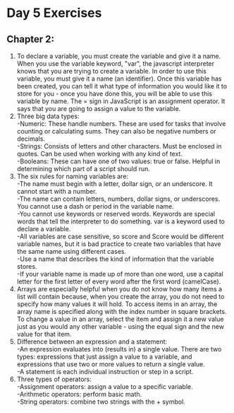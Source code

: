 # Day 5 Exercises

## Chapter 2:  

1. To declare a variable, you must create the variable and give it a name. When you use the variable keyword, "var", the javascript interpreter knows that you are trying to create a variable. In order to use this variable, you must give it a name (an identifier). Once this variable has been created, you can tell it what type of information you would like it to store for you - once you have done this, you will be able to use this variable by name. The = sign in JavaScript is an assignment operator. It says that you are going to assign a value to the variable.  
2. Three big data types:  
  -Numeric: These handle numbers. These are used for tasks that involve counting or calculating sums. They can also be negative numbers or decimals.  
  -Strings: Consists of letters and other characters. Must be enclosed in quotes. Can be used when working with any kind of text.  
  -Booleans: These can have one of two values: true or false. Helpful in determining which part of a script should run.  
3. The six rules for naming variables are:  
  -The name must begin with a letter, dollar sign, or an underscore. It cannot start with a number.  
  -The name can contain letters, numbers, dollar signs, or underscores. You cannot use a dash or period in the variable name.  
  -You cannot use keywords or reserved words. Keywords are special words that tell the interpreter to do something. var is a keyword used to declare a variable.  
  -All variables are case sensitive, so score and Score would be different variable names, but it is bad practice to create two variables that have the same name using different cases.  
  -Use a name that describes the kind of information that the variable stores.  
  -If your variable name is made up of more than one word, use a capital letter for the first letter of every word after the first word (camelCase).  
4. Arrays are especially helpful when you do not know how many items a list will contain because, when you create the array, you do not need to specify how many values it will hold. To access items in an array, the array name is specified along with the index number in square brackets. To change a value in an array, select the item and assign it a new value just as you would any other variable - using the equal sign and the new value for that item.  
5. Difference between an expression and a statement:  
  -An expression evaluates into (results in) a single value. There are two types: expressions that just assign a value to a variable, and expressions that use two or more values to return a single value.  
  -A statement is each individual instruction or step in a script.  
6. Three types of operators:  
  -Assignment operators: assign a value to a specific variable.  
  -Arithmetic operators: perform basic math.  
  -String operators: combine two strings with the + symbol.
